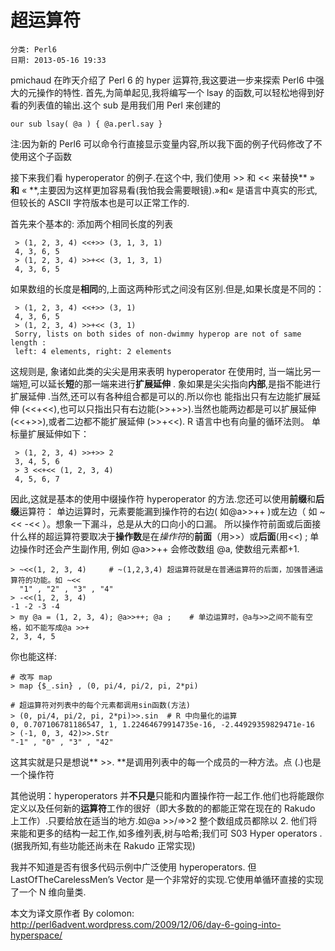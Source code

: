 # 超运算符

    分类: Perl6
    日期: 2013-05-16 19:33


pmichaud 在昨天介绍了 Perl 6 的 hyper 运算符,我这要进一步来探索 Perl6 中强大的元操作的特性.
首先,为简单起见,我将编写一个 lsay 的函数,可以轻松地得到好看的列表值的输出.这个 sub 是用我们用 Perl 来创建的

  
    our sub lsay( @a ) { @a.perl.say }


注:因为新的 Perl6 可以命令行直接显示变量内容,所以我下面的例子代码修改了不使用这个子函数

接下来我们看 hyperoperator 的例子.在这个中, 我们使用 >> 和 << 来替换** » **和** « **,主要因为这样更加容易看(我怕我会需要眼镜).»和« 是语言中真实的形式,但较长的 ASCII 字符版本也是可以正常工作的.

首先来个基本的:
添加两个相同长度的列表

     > (1, 2, 3, 4) <<+>> (3, 1, 3, 1)
     4, 3, 6, 5
     > (1, 2, 3, 4) >>+<< (3, 1, 3, 1)
     4, 3, 6, 5


如果数组的长度是**相同**的,上面这两种形式之间没有区别.但是,如果长度是不同的：
    
     > (1, 2, 3, 4) <<+>> (3, 1)
     4, 3, 6, 5
     > (1, 2, 3, 4) >>+<< (3, 1)
     Sorry, lists on both sides of non-dwimmy hyperop are not of same length :
     left: 4 elements, right: 2 elements


  这规则是, 象诸如此类的尖尖是用来表明 hyperoperator 在使用时, 当一端比另一端短,可以延长**短**的那一端来进行**扩展延伸** .
象如果是尖尖指向**内部**,是指不能进行扩展延伸 .当然,还可以有各种组合都是可以的.所以你也 能指出只有左边能扩展延伸 (<<+<<),也可以只指出只有右边能(>>+>>).当然也能两边都是可以扩展延伸 (<<+>>),或者二边都不能扩展延伸 (>>+<<).  R 语言中也有向量的循环法则。
单标量扩展延伸如下：

     > (1, 2, 3, 4) >>+>> 2
     3, 4, 5, 6
     > 3 <<+<< (1, 2, 3, 4)
     4, 5, 6, 7


因此,这就是基本的使用中缀操作符 hyperoperator 的方法.您还可以使用**前缀**和**后缀**运算符：
单边运算时，元素要能漏到操作符的右边(  如@a>>++  )或左边（ 如 ~<< -<< ）。想象一下漏斗，总是从大的口向小的口漏。
所以操作符前面或后面接什么样的超运算符要取决于**操作数**是在*操作符*的**前面**（用>>）或**后面**(用<<) ; 单边操作时还会产生副作用, 例如 @a>>++ 会修改数组 @a, 使数组元素都+1.

    > ~<<(1, 2, 3, 4)     # ~(1,2,3,4) 超运算符就是在普通运算符的后面，加强普通运算符的功能。如 ~<<
      "1" , "2" , "3" , "4"
    > -<<(1, 2, 3, 4)
    -1 -2 -3 -4
    > my @a = (1, 2, 3, 4); @a>>++; @a ;    # 单边运算时，@a与>>之间不能有空格，如不能写成@a >>+  
    2, 3, 4, 5


 

你也能这样:

    # 改写 map
    > map {$_.sin} , (0, pi/4, pi/2, pi, 2*pi)	
	
	# 超运算符对列表中的每个元素都调用sin函数(方法)
    > (0, pi/4, pi/2, pi, 2*pi)>>.sin  # R 中向量化的运算
    0, 0.707106781186547, 1, 1.22464679914735e-16, -2.44929359829471e-16
    > (-1, 0, 3, 42)>>.Str
    "-1" , "0" , "3" , "42"


这其实就是只是想说** >>. **是调用列表中的每一个成员的一种方法。点 (.)也是一个操作符

其他说明：hyperoperators 并**不只是**只能和内置操作符一起工作.他们也将能跟你定义以及任何新的**运算符**工作的很好（即大多数的的都能正常在现在的 Rakudo 上工作）.只要给放在适当的地方.如@a >>/=>>2 整个数组成员都除以 2. 他们将来能和更多的结构一起工作,如多维列表,树与哈希;我们可 S03 Hyper operators .(据我所知,有些功能还尚未在 Rakudo 正常实现)

我并不知道是否有很多代码示例中广泛使用 hyperoperators. 但 LastOfTheCarelessMen’s Vector 是一个非常好的实现.它使用单循环直接的实现了一个 N 维向量类.

本文为译文原作者 By colomon: http://perl6advent.wordpress.com/2009/12/06/day-6-going-into-hyperspace/

 